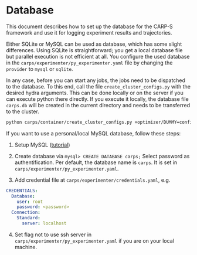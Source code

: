 # Database

This document describes how to set up the database for the CARP-S framework and use it for
logging experiment results and trajectories.

Either SQLite or MySQL can be used as database, which has some slight differences. 
Using SQLite is straightforward; you get a local database file but
parallel execution is not efficient at all. You configure the used database in the 
`carps/experimenter/py_experimenter.yaml` file by changing the `provider` to `mysql` or 
`sqlite`. 

In any case, before you can start any jobs, the jobs need to be dispatched to the database.
To this end, call the file `create_cluster_configs.py` with the desired hydra arguments.
This can be done locally or on the server if you can execute python there directly.
If you execute it locally, the database file `carps.db` will be created in the current directory and 
needs to be transferred to the cluster.

```bash
python carps/container/create_cluster_configs.py +optimizer/DUMMY=config +task/DUMMY=config 'seed=range(1,21)' --multirun
```

If you want to use a personal/local MySQL database, follow these steps:

1. Setup MySQL ([tutorial](https://dev.mysql.com/doc/refman/8.3/en/installing.html))


2. Create database via `mysql> CREATE DATABASE carps;`
    Select password as authentification.
    Per default, the database name is `carps`.
    It is set in `carps/experimenter/py_experimenter.yaml`.


3. Add credential file at `carps/experimenter/credentials.yaml`, e.g.
```yaml
CREDENTIALS:
  Database:
    user: root
    password: <password>
  Connection:
    Standard:
      server: localhost
```


4. Set flag not to use ssh server in `carps/experimenter/py_experimenter.yaml` if you are on your local machine.

